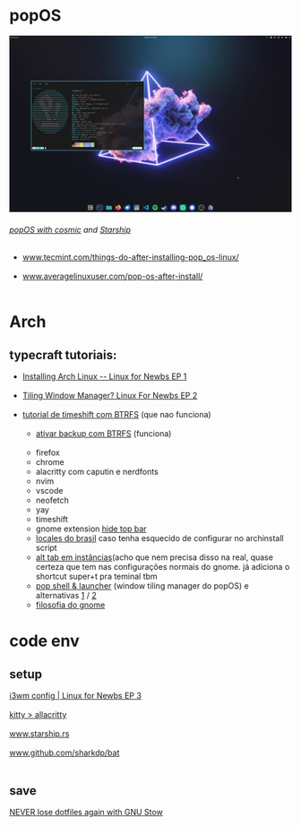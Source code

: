 # popOS
[<img src="finished-setting-up-my-cosmic-desktop-on-24-04-v0-epb3h784uijd1.webp" width="800"/>](https://www.reddit.com/r/pop_os/comments/1evpcua/finished_setting_up_my_cosmic_desktop_on_2404/)
###### *[popOS with cosmic](https://system76.com/cosmic) and [Starship](https://starship.rs/)*

- www.tecmint.com/things-do-after-installing-pop_os-linux/
<br></br>
- www.averagelinuxuser.com/pop-os-after-install/
<br></br>

# Arch
## typecraft tutoriais:
- [Installing Arch Linux -- Linux for Newbs EP 1](https://youtu.be/8YE1LlTxfMQ)
<br></br>
- [Tiling Window Manager? Linux For Newbs EP 2](https://youtu.be/xWIDvnNFl5I)
<br></br>
- [tutorial de timeshift com BTRFS](https://youtu.be/V1wxgWU0j0E) (que nao funciona)
  <br></br>
  - [ativar backup com BTRFS](https://www.youtube.com/watch?v=TFhoBYakkY4) (funciona)
  <br></br>
  - firefox
  - chrome
  - alacritty com caputin e nerdfonts
  - nvim
  - vscode
  - neofetch
  - yay
  - timeshift
  - gnome extension [hide top bar](https://extensions.gnome.org/extension/545/hide-top-bar/)
  - [locales do brasil](https://wiki.archlinux.org/title/Locale) caso tenha esquecido de configurar no archinstall script
  - [alt tab em instâncias](https://superuser.com/questions/394376/how-to-prevent-gnome-shells-alttab-from-grouping-windows-from-similar-apps)(acho que nem precisa disso na real, quase certeza que tem nas configurações normais do gnome. já adiciona o shortcut super+t pra teminal tbm
  - [pop shell & launcher](https://diolinux.com.br/sistemas-operacionais/opensuse/pop-shell-outras-distros.html) (window tiling manager do popOS) e alternativas [1](https://askubuntu.com/questions/1351357/is-there-a-way-to-install-just-the-pop-launcher-in-ubuntu) / [2](https://plus.diolinux.com.br/t/talvez-agora-voce-tenha-bons-motivos-para-usar-o-pop-launcher-tambem/37979)
  - [filosofia do gnome](https://www.youtube.com/watch?v=5jzN0_UXNII)


# code env

  ## setup
  [i3wm config | Linux for Newbs EP 3](https://youtu.be/wXZgUudR41I)
  <br></br>
  [kitty > allacritty](https://youtu.be/BeSUAEZIf9A)
  <br></br>
  www.starship.rs
  <br></br>
  www.github.com/sharkdp/bat
  <br></br>
  
  ## save
  [NEVER lose dotfiles again with GNU Stow](https://youtu.be/NoFiYOqnC4o)




